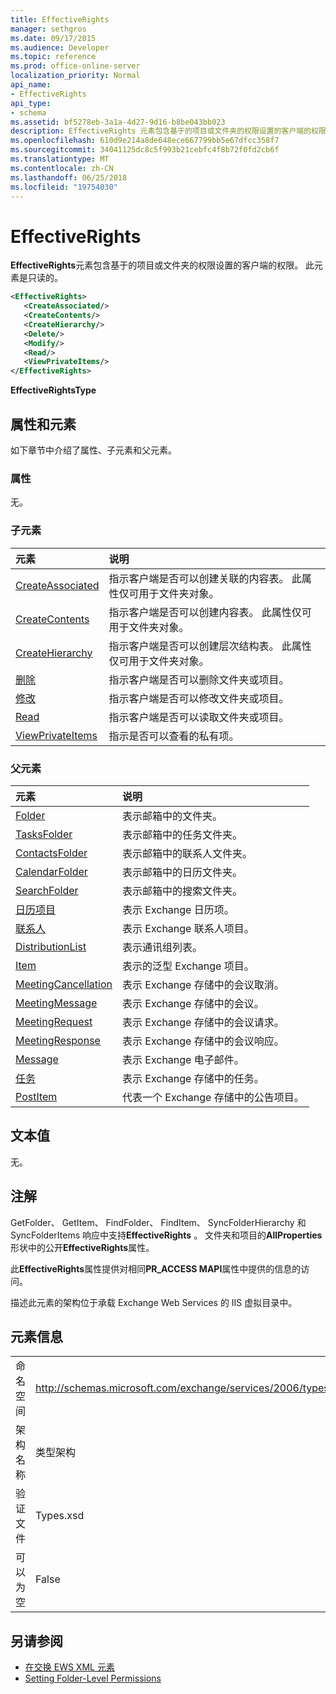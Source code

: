 ```yaml
---
title: EffectiveRights
manager: sethgros
ms.date: 09/17/2015
ms.audience: Developer
ms.topic: reference
ms.prod: office-online-server
localization_priority: Normal
api_name:
- EffectiveRights
api_type:
- schema
ms.assetid: bf5278eb-3a1a-4d27-9d16-b8be043bb023
description: EffectiveRights 元素包含基于的项目或文件夹的权限设置的客户端的权限。 此元素是只读的。
ms.openlocfilehash: 610d9e214a8de648ece667799bb5e67dfcc358f7
ms.sourcegitcommit: 34041125dc8c5f993b21cebfc4f8b72f0fd2cb6f
ms.translationtype: MT
ms.contentlocale: zh-CN
ms.lasthandoff: 06/25/2018
ms.locfileid: "19754030"
---
```

# <a name="effectiverights"></a>EffectiveRights

**EffectiveRights**元素包含基于的项目或文件夹的权限设置的客户端的权限。 此元素是只读的。 
  
```XML
<EffectiveRights>
   <CreateAssociated/>
   <CreateContents/>
   <CreateHierarchy/>
   <Delete/>
   <Modify/>
   <Read/>
   <ViewPrivateItems/>
</EffectiveRights>
```

 **EffectiveRightsType**
## <a name="attributes-and-elements"></a>属性和元素

如下章节中介绍了属性、子元素和父元素。
  
### <a name="attributes"></a>属性

无。
  
### <a name="child-elements"></a>子元素

|**元素**|**说明**|
|:-----|:-----|
|[CreateAssociated](createassociated.md) <br/> |指示客户端是否可以创建关联的内容表。 此属性仅可用于文件夹对象。  <br/> |
|[CreateContents](createcontents.md) <br/> |指示客户端是否可以创建内容表。 此属性仅可用于文件夹对象。  <br/> |
|[CreateHierarchy](createhierarchy.md) <br/> |指示客户端是否可以创建层次结构表。 此属性仅可用于文件夹对象。  <br/> |
|[删除](delete.md) <br/> |指示客户端是否可以删除文件夹或项目。  <br/> |
|[修改](modify.md) <br/> |指示客户端是否可以修改文件夹或项目。  <br/> |
|[Read](read.md) <br/> |指示客户端是否可以读取文件夹或项目。  <br/> |
|[ViewPrivateItems](viewprivateitems.md) <br/> |指示是否可以查看的私有项。  <br/> |
   
### <a name="parent-elements"></a>父元素

|**元素**|**说明**|
|:-----|:-----|
|[Folder](folder.md) <br/> |表示邮箱中的文件夹。  <br/> |
|[TasksFolder](tasksfolder.md) <br/> |表示邮箱中的任务文件夹。  <br/> |
|[ContactsFolder](contactsfolder.md) <br/> |表示邮箱中的联系人文件夹。  <br/> |
|[CalendarFolder](calendarfolder.md) <br/> |表示邮箱中的日历文件夹。  <br/> |
|[SearchFolder](searchfolder.md) <br/> |表示邮箱中的搜索文件夹。  <br/> |
|[日历项目](calendaritem.md) <br/> |表示 Exchange 日历项。  <br/> |
|[联系人](contact.md) <br/> |表示 Exchange 联系人项目。  <br/> |
|[DistributionList](distributionlist.md) <br/> |表示通讯组列表。  <br/> |
|[Item](item.md) <br/> |表示的泛型 Exchange 项目。  <br/> |
|[MeetingCancellation](meetingcancellation.md) <br/> |表示 Exchange 存储中的会议取消。  <br/> |
|[MeetingMessage](meetingmessage.md) <br/> |表示 Exchange 存储中的会议。  <br/> |
|[MeetingRequest](meetingrequest.md) <br/> |表示 Exchange 存储中的会议请求。  <br/> |
|[MeetingResponse](meetingresponse.md) <br/> |表示 Exchange 存储中的会议响应。  <br/> |
|[Message](message-ex15websvcsotherref.md) <br/> |表示 Exchange 电子邮件。  <br/> |
|[任务](task.md) <br/> |表示 Exchange 存储中的任务。  <br/> |
|[PostItem](postitem.md) <br/> |代表一个 Exchange 存储中的公告项目。  <br/> |
   
## <a name="text-value"></a>文本值

无。
  
## <a name="remarks"></a>注解

GetFolder、 GetItem、 FindFolder、 FindItem、 SyncFolderHierarchy 和 SyncFolderItems 响应中支持**EffectiveRights** 。 文件夹和项目的**AllProperties**形状中的公开**EffectiveRights**属性。 
  
此**EffectiveRights**属性提供对相同**PR_ACCESS MAPI**属性中提供的信息的访问。 
  
描述此元素的架构位于承载 Exchange Web Services 的 IIS 虚拟目录中。
  
## <a name="element-information"></a>元素信息

|||
|:-----|:-----|
|命名空间  <br/> |http://schemas.microsoft.com/exchange/services/2006/types  <br/> |
|架构名称  <br/> |类型架构  <br/> |
|验证文件  <br/> |Types.xsd  <br/> |
|可以为空  <br/> |False  <br/> |
   
## <a name="see-also"></a>另请参阅

- [在交换 EWS XML 元素](ews-xml-elements-in-exchange.md)
- [Setting Folder-Level Permissions](http://msdn.microsoft.com/library/c7530e86-5112-401c-b10a-9c054ae59f07%28Office.15%29.aspx)

